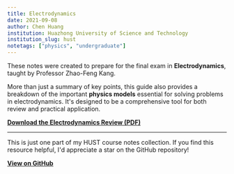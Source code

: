 ```yaml
---
title: Electrodynamics
date: 2021-09-08
author: Chen Huang
institution: Huazhong University of Science and Technology
institution_slug: hust
notetags: ["physics", "undergraduate"]
---
```


These notes were created to prepare for the final exam in **Electrodynamics**, taught by Professor Zhao-Feng Kang.

More than just a summary of key points, this guide also provides a breakdown of the important **physics models** essential for solving problems in electrodynamics. It's designed to be a comprehensive tool for both review and practical application.

[**Download the Electrodynamics Review (PDF)**](/notes/electrodynamics/pdf/review-electrodynamics.pdf)

---

This is just one part of my HUST course notes collection. If you find this resource helpful, I'd appreciate a star on the GitHub repository!

[**View on GitHub**](https://github.com/chenx820/HUST-course-notes)
